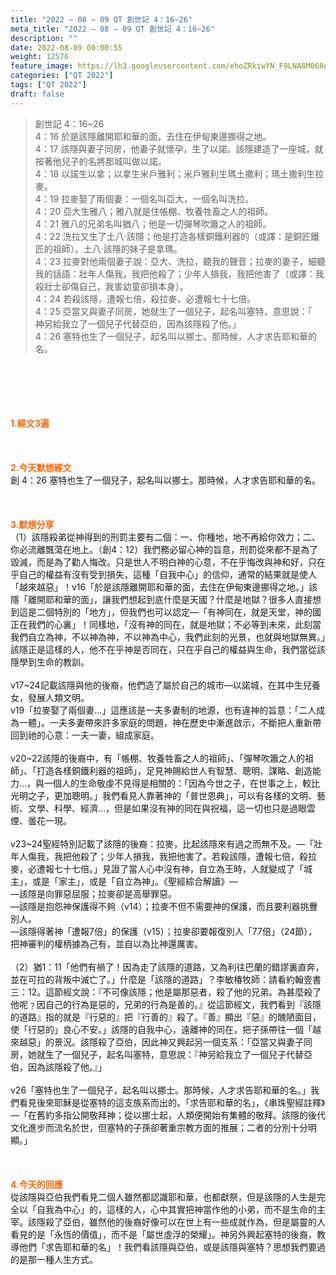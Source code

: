 ```yaml
---
title: "2022 – 08 – 09 QT 創世記 4：16~26"
meta_title: "2022 – 08 – 09 QT 創世記 4：16~26"
description: ""
date: 2022-08-09 00:00:55
weight: 12576
feature_image: https://lh3.googleusercontent.com/ehoZRkiwYN_F9LNA8M068AYxt73EavCZno-PD1cJRuf5BbSkQVUWr3gNEbt5kSs28Pb_Elg17kSrtf9ybWvojWoMV6I4tPM3vGRGDq6GkKkPdL2Gut4QAIw4-uykKUAtNiKgQKntvsU=w800
categories: ["QT 2022"]
tags: ["QT 2022"]
draft: false
---
```


<blockquote>創世記 4：16~26<br />
4：16 於是該隱離開耶和華的面，去住在伊甸東邊挪得之地。<br />
4：17 該隱與妻子同房，他妻子就懷孕，生了以諾。該隱建造了一座城，就按著他兒子的名將那城叫做以諾。<br />
4：18 以諾生以拿；以拿生米戶雅利；米戶雅利生瑪土撒利；瑪土撒利生拉麥。<br />
4：19 拉麥娶了兩個妻：一個名叫亞大，一個名叫洗拉。<br />
4：20 亞大生雅八；雅八就是住帳棚、牧養牲畜之人的祖師。<br />
4：21 雅八的兄弟名叫猶八；他是一切彈琴吹簫之人的祖師。<br />
4：22 洗拉又生了土八‧該隱；他是打造各樣銅鐵利器的（或譯：是銅匠鐵匠的祖師）。土八‧該隱的妹子是拿瑪。<br />
4：23 拉麥對他兩個妻子說：亞大、洗拉，聽我的聲音；拉麥的妻子，細聽我的話語：壯年人傷我，我把他殺了；少年人損我，我把他害了（或譯：我殺壯士卻傷自己，我害幼童卻損本身）。<br />
4：24 若殺該隱，遭報七倍，殺拉麥，必遭報七十七倍。<br />
4：25 亞當又與妻子同房，她就生了一個兒子，起名叫塞特，意思說：「　神另給我立了一個兒子代替亞伯，因為該隱殺了他。」<br />
4：26 塞特也生了一個兒子，起名叫以挪士。那時候，人才求告耶和華的名。</blockquote><br />
&nbsp;<br />
<br />
&nbsp;<br />
<br />
<span style="color: #ff6600;"><strong>1.經文3遍</strong></span><br />
<br />
&nbsp;<br />
<br />
<span style="color: #ff6600;"><strong>2.今天默想經文<br />
</strong></span>創 4：26 塞特也生了一個兒子，起名叫以挪士。那時候，人才求告耶和華的名。<br />
<br />
&nbsp;<br />
<br />
<strong><span style="color: #ff6600;">3.默想分享<br />
</span></strong>（1）該隱殺弟從神得到的刑罰主要有二個：一、你種地，地不再給你效力；二、你必流離飄蕩在地上。（創4：12）我們務必留心神的旨意，刑罰從來都不是為了毀滅，而是為了勸人悔改。只是世人不明白神的心意，不在乎悔改與神和好，只在乎自己的權益有沒有受到損失，這種「自我中心」的信仰，通常的結果就是使人「越來越惡」！v16「於是該隱離開耶和華的面，去住在伊甸東邊挪得之地。」該隱「離開耶和華的面」，讓我們想起到底什麼是天國？什麼是地獄？很多人直接想到這是二個特別的「地方」，但我們也可以認定—「有神同在，就是天堂，神的國正在我們的心裏」！同樣地，「沒有神的同在，就是地獄；不必等到未來，此刻當我們自立為神，不以神為神，不以神為中心，我們此刻的光景，也就與地獄無異。」該隱正是這樣的人，他不在乎神是否同在，只在乎自己的權益與生命，我們當從該隱學到生命的教訓。<br />
<br />
v17~24記載該隱與他的後裔，他們造了屬於自己的城市—以諾城，在其中生兒養女，發展人類文明。<br />
v19「拉麥娶了兩個妻…」這應該是一夫多妻制的地源，也有違神的旨意：「二人成為一體」。一夫多妻帶來許多家庭的問題，神在歷史中漸進啟示，不斷把人重新帶回到祂的心意：一夫一妻，組成家庭。<br />
<br />
v20~22該隱的後裔中，有「帳棚、牧養牲畜之人的祖師」、「彈琴吹簫之人的祖師」、「打造各樣銅鐵利器的祖師」，足見神賜給世人有智慧、聰明、謀略、創造能力…，與一個人的生命敬虔不見得是相關的：「因為今世之子，在世事之上，較比光明之子，更加聰明。」我們看見人靠著神的「普世恩典」，可以有各樣的文明、藝術、文學、科學、經濟…，但是如果沒有神的同在與祝福，這一切也只是過眼雲煙、曇花一現。<br />
<br />
v23~24聖經特別記載了該隱的後裔：拉麥，比起該隱來有過之而無不及。—「壯年人傷我，我把他殺了；少年人損我，我把他害了。若殺該隱，遭報七倍，殺拉麥，必遭報七十七倍。」見證了當人心中沒有神，自立為王時，人就變成了「城主」，或是「家主」，或是「自立為神」。《聖經綜合解讀》—<br />
—該隱是向罪惡屈服；拉麥卻是高舉罪惡。<br />
—該隱是抱怨神保護得不夠（v14）；拉麥不但不需要神的保護，而且要利器挑釁別人。<br />
—該隱得著神「遭報7倍」的保護（v15）；拉麥卻要報復別人「77倍」（24節），把神審判的權柄據為己有，並自以為比神還厲害。<br />
<br />
（2）猶1：11「他們有禍了！因為走了該隱的道路，又為利往巴蘭的錯謬裏直奔，並在可拉的背叛中滅亡了。」什麼是「該隱的道路」？李敏椿牧師：請看約翰壹書三：12。這節經文說：『不可像該隱；他是屬那惡者，殺了他的兄弟。為甚麼殺了他呢﹖因自己的行為是惡的，兄弟的行為是善的。』從這節經文，我們看到『該隱的道路』指的就是『行惡的』把『行善的』殺了。『善』顯出『惡』的醜陋面目，使「行惡的」良心不安。」該隱的自我中心，遠離神的同在，把子孫帶往一個「越來越惡」的景況。該隱殺了亞伯，因此神又興起另一個支系：「亞當又與妻子同房，她就生了一個兒子，起名叫塞特，意思說：『神另給我立了一個兒子代替亞伯，因為該隱殺了他。』」<br />
<br />
v26「塞特也生了一個兒子，起名叫以挪士。那時候，人才求告耶和華的名。」我們看見後來耶穌是從塞特的這支族系而出的。「求告耶和華的名」，《串珠聖經註釋》—「在舊約多指公開敬拜神；從以挪士起，人類便開始有集體的敬拜。該隱的後代文化進步而流名於世，但塞特的子孫卻著重宗教方面的推展；二者的分別十分明顯。」<br />
<br />
&nbsp;<br />
<br />
<strong><span style="color: #ff6600;">4.今天的回應<br />
</span></strong>從該隱與亞伯我們看見二個人雖然都認識耶和華，也都獻祭，但是該隱的人生是完全以「自我為中心」的，這樣的人，心中其實把神當作他的小弟，而不是生命的主宰。該隱殺了亞伯，雖然他的後裔好像可以在世上有一些成就作為，但是屬靈的人看見的是「永恆的價值」，而不是「屬世虛浮的榮耀」。神另外興起塞特的後裔，教導他們「求告耶和華的名」！我們看該隱與亞伯，或是該隱與塞特？思想我們要過的是那一種人生方式。
        